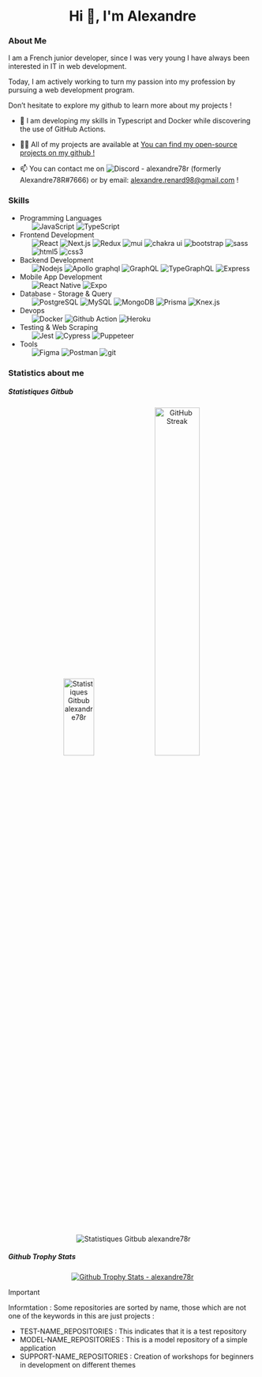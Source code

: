 <h1 align="center">Hi 👋, I'm Alexandre</h1>

<h3>About Me</h3>

<p>
    I am a French junior developer, since I was very young I have always been interested in IT in web development.
</p>

<p>
    Today, I am actively working to turn my passion into my profession by pursuing a web development program.
</p>

<p>
    Don’t hesitate to explore my github to learn more about my projects !
</p>



- 🌱 I am developing my skills in Typescript and Docker while discovering the use of GitHub Actions.

- 👨‍💻 All of my projects are available at  [You can find my open-source projects on my github !](https://github.com/Alexandre78R?tab=repositories)

- 📫 You can contact me on <img alt="Discord" src="https://img.shields.io/badge/-Discord-4D3FF6?style=flat-square&logo=discord&logoColor=white" alt="discord" /> - alexandre78r (formerly Alexandre78R#7666) or by email: alexandre.renard98@gmail.com !

<h3 align="left">Skills</h3>

<ul>
    <li>
    Programming Languages
    <ul>
    <img alt="JavaScript" src="https://img.shields.io/badge/-JavaScript-F0DB4F?style=flat-square&logo=JavaScript&logoColor=white" alt="JavaScript"/>
    <img alt="TypeScript" src="https://img.shields.io/badge/-TypeScript-007ACC?style=flat-square&logo=typescript&logoColor=white" alt="TypeScript"/>
    </ul>
  </li>
  <li>
    Frontend Development
    <ul>
      <img alt="React" src="https://img.shields.io/badge/-React-45b8d8?style=flat-square&logo=react&logoColor=white" alt="React" />
      <img alt="Next.js" src="https://img.shields.io/badge/-Next.js-000000?style=flat-square&logo=next.js&logoColor=white" alt="Next.js" />
      <img alt="Redux" src="https://img.shields.io/badge/-Redux-8C1EB2?style=flat-square&logo=redux&logoColor=white" alt="Redux"/>
      <img alt="mui" src="https://img.shields.io/badge/-MUI-167FDC?style=flat-square&logo=mui&logoColor=white" alt="mui"/>
      <img alt="chakra ui" src="https://img.shields.io/badge/-Chakra%20UI-36C5CA?style=flat-square&logo=chakra-ui&logoColor=white" alt="chakra ui"/>
      <img alt="bootstrap" src="https://img.shields.io/badge/-Bootstrap-a259ff?style=flat-square&logo=bootstrap&logoColor=white" alt="bootstrap"/>
      <img alt="sass" src="https://img.shields.io/badge/-SASS-CC69BF?style=flat-square&logo=sass&logoColor=white" alt="sass"/>
      <img alt="html5" src="https://img.shields.io/badge/-HTML5-E34F26?style=flat-square&logo=html5&logoColor=white" alt="html5"/>
      <img alt="css3" src="https://img.shields.io/badge/-CSS3-264de4?style=flat-square&logo=css3&logoColor=white" alt="css3"/>
    </ul>
  </li>
    <li>
    Backend Development
    <ul>
      <img alt="Nodejs" src="https://img.shields.io/badge/-Nodejs-44883e?style=flat-square&logo=Node.js&logoColor=white" alt="Nodejs"/>
      <img alt="Apollo graphql" src="https://img.shields.io/badge/-Apollo%20GraphQL-311C87?style=flat-square&logo=apollo-graphql&logoColor=white" alt="Apollo graphql"/>
      <img alt="GraphQL" src="https://img.shields.io/badge/-GraphQL-E535AB?style=flat-square&logo=graphql&logoColor=white" alt="GraphQL"/>
      <img alt="TypeGraphQL" src="https://img.shields.io/badge/-TypeGraphQL-5149B8?style=flat-square&logo=graphql&logoColor=white" alt="TypeGraphQL"/>
      <img alt="Express" src="https://img.shields.io/badge/-Express-000000?style=flat-square&logoColor=white" alt="Express"/>
    </ul>
  </li>
  <li>
    Mobile App Development
    <ul>
      <img alt="React Native" src="https://img.shields.io/badge/-React%20Native-45b8d8?style=flat-square&logo=react&logoColor=white" alt="React Native"/>
      <img alt="Expo" src="https://img.shields.io/badge/Expo-000000?style=flat-square&logo=expo&logoColor=white" alt="Expo"/>
    </ul>
  </li>
  <li>
    Database - Storage & Query
    <ul>
      <img alt="PostgreSQL" src="https://img.shields.io/badge/-PostgreSQL-1D73DC?style=flat-square&logo=PostgreSQL&logoColor=white" alt="PostgreSQL"/>
      <img alt="MySQL" src="https://img.shields.io/badge/-MySQL-F29111?style=flat-square&logo=MySQL&logoColor=white" alt="MySQL"/>
      <img alt="MongoDB" src="https://img.shields.io/badge/-MongoDB-1DBA22?style=flat-square&logo=mongodb&logoColor=white" alt="MongoDB"/>
      <img alt="Prisma" src="https://img.shields.io/badge/-Prisma-000000?style=flat-square&logo=Prisma&logoColor=white" alt="Prisma"/>
      <img alt="Knex.js" src="https://img.shields.io/badge/-Knex.js-E95602?style=flat-square&logo=Knex.js&logoColor=white" alt="Knex.js"/>
    </ul>
  </li>
  
  <li>
    Devops
    <ul>
      <img alt="Docker" src="https://img.shields.io/badge/-Docker-0db7ed?style=flat-square&logo=docker&logoColor=white" alt="Docker"/>
      <img alt="Github Action" src="https://img.shields.io/badge/-Github%20Action-000000?style=flat-square&logo=github$&logoColor=white" alt="Github Action"/>
      <img alt="Heroku" src="https://img.shields.io/badge/-Heroku-7B0FF5?style=flat-square&logo=heroku&logoColor=white" alt="Heroku"/>
    </ul>
  </li>
  
  <li>
    Testing & Web Scraping
    <ul>
      <img alt="Jest" src="https://img.shields.io/badge/-Jest-FC958A?style=flat-square&logo=jest&logoColor=white" alt="Jest"/>
      <img alt="Cypress" src="https://img.shields.io/badge/-Cypress-1FC824?style=flat-square&logo=cypress&logoColor=white" alt="Cypress"/>
      <img alt="Puppeteer" src="https://img.shields.io/badge/-Puppeteer-1DB356?style=flat-square&logo=puppeteer&logoColor=white" alt="Puppeteer"/>
    </ul>
  </li>

  <li>
    Tools
    <ul>
      <img alt="Figma" src="https://img.shields.io/badge/-Figma-a259ff?style=flat-square&logo=Figma&logoColor=white" alt="Figma"/>
      <img alt="Postman" src="https://img.shields.io/badge/-Postman-F66526?style=flat-square&logo=Postman&logoColor=white" alt="Postman"/>
      <img alt="git" src="https://img.shields.io/badge/-Git-F14E32?style=flat-square&logo=git&logoColor=white" alt="git"/>
    </ul>
  </li>
</ul>


<h3 align="left">Statistics about me </h3>

<h5 align="left">Statistiques Gitbub </h5>
<div align="center">  
    <img src="https://github-readme-stats.vercel.app/api/top-langs/?username=Alexandre78R&theme=dark&hide_border=true&include_all_commits=true&count_private=true&layout=compact&card_width=100" width="35%" height="20%" alt="Statistiques Gitbub alexandre78r" />
    <a href="https://git.io/streak-stats"><img src="https://github-readme-streak-stats.herokuapp.com?user=Alexandre78R&theme=dark&hide_border=true&mode=weekly&card_width=400" width="42.5%" alt="GitHub Streak" /></a>
</div>

<div align="center">    
<p>&nbsp;<img align="center" src="https://github-readme-stats.vercel.app/api?username=alexandre78r&show_icons=true&locale=en&card_width=100&theme=dark" alt="Statistiques Gitbub alexandre78r" /></p>
</div>

<h5 align="left">Github Trophy Stats </h5>
<p align="center"> <a href="https://github.com/ryo-ma/github-profile-trophy"><img src="https://github-profile-trophy.vercel.app/?username=alexandre78r" alt="Github Trophy Stats - alexandre78r" /></a> </p>

> [!IMPORTANT]
> Informtation : Some repositories are sorted by name, those which are not one of the keywords in this are just projects :

-  TEST-NAME_REPOSITORIES : This indicates that it is a test repository
-  MODEL-NAME_REPOSITORIES : This is a model repository of a simple application
-  SUPPORT-NAME_REPOSITORIES : Creation of workshops for beginners in development on different themes
